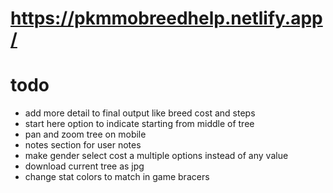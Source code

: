 # https://pkmmobreedhelp.netlify.app/
# todo
* add more detail to final output like breed cost and steps
* start here option to indicate starting from middle of tree
* pan and zoom tree on mobile
* notes section for user notes
* make gender select cost a multiple options instead of any value
* download current tree as jpg
* change stat colors to match in game bracers
